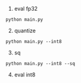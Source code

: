 1. eval fp32

```
python main.py
```


2. quantize

```
python main.py --int8
```

3. sq

```
python main.py --int8 --sq
```

4. eval int8